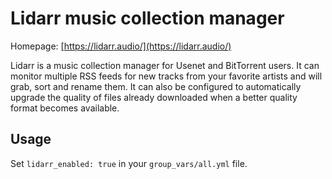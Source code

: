 # Lidarr music collection manager

Homepage: [https://lidarr.audio/](https://lidarr.audio/)


Lidarr is a music collection manager for Usenet and BitTorrent users. It can monitor multiple RSS feeds for new tracks from your favorite artists and will grab, sort and rename them. It can also be configured to automatically upgrade the quality of files already downloaded when a better quality format becomes available.



## Usage

Set `lidarr_enabled: true` in your `group_vars/all.yml` file.
